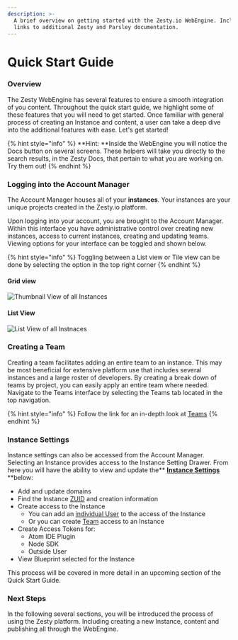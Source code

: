 ```yaml
---
description: >-
  A brief overview on getting started with the Zesty.io WebEngine. Includes
  links to additional Zesty and Parsley documentation.
---
```


# Quick Start Guide

### Overview

The Zesty WebEngine has several features to ensure a smooth integration of you content. Throughout the quick start guide, we highlight some of these features that you will need to get started. Once familiar with general process of creating an Instance and content, a user can take a deep dive into the additional features with ease. Let's get started!

{% hint style="info" %}
**Hint: **Inside the WebEngine you will notice the Docs button on several screens. These helpers will take you directly to the search results, in the Zesty Docs, that pertain to what you are working on. Try them out!&#x20;
{% endhint %}

### Logging into the Account Manager

The Account Manager houses all of your **instances**. Your instances are your unique projects created in the Zesty.io platform.

Upon logging into your account, you are brought to the Account Manager. Within this interface you have administrative control over creating new instances, access to current instances, creating and updating  teams. Viewing options for your interface can be toggled and shown below.

{% hint style="info" %}
Toggling between a List view or Tile view can be done by selecting the option in the top right corner
{% endhint %}

#### Grid view

![Thumbnail View of all Instances](../.gitbook/assets/instance-created-interface.png)

#### List View

![List View of all Instnaces](../.gitbook/assets/instances-created-list-view.png)

### Creating a Team

Creating a team facilitates adding an entire team to an instance. This may be most beneficial for extensive platform use that includes several instances and a large roster of developers. By creating a break down of teams by project, you can easily apply an entire team where needed. Navigate to the Teams  interface by selecting the Teams tab located in the top navigation.&#x20;

{% hint style="info" %}
Follow the link for an in-depth look at [Teams](../services/accounts-ui/teams.md#overview)&#x20;
{% endhint %}

### Instance Settings

Instance settings can also be accessed from the Account Manager. Selecting an Instance provides access to the Instance Setting Drawer. From here you will have the ability to view and update the** **[**Instance Settings**](instance-settings.md)** **below:

* Add and update domains
* Find the Instance [ZUID](../glossary.md#zuid) and creation information&#x20;
* Create access to the Instance
  * You can add an [individual User](../services/accounts-ui/instance-settings-drawer.md#user-access) to the access of the Instance &#x20;
  * Or you can create [Team](../services/accounts-ui/instance-settings-drawer.md#team-access) access to an Instance&#x20;
* Create Access Tokens for:
  * Atom IDE Plugin
  * Node SDK
  * Outside User
* View Blueprint selected for the Instance

This process will be covered in more detail in an upcoming section of the Quick Start Guide.

### Next Steps

In the following several sections, you will be introduced the process of using the Zesty platform. Including creating a new Instance, content and publishing all through the WebEngine.

